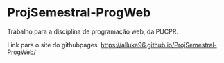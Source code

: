 # ProjSemestral-ProgWeb
Trabalho para a disciplina de programação web, da PUCPR.

Link para o site do githubpages: https://alluke96.github.io/ProjSemestral-ProgWeb/
